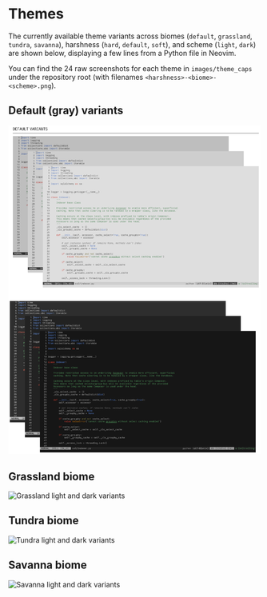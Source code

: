 # Themes
The currently available theme variants across biomes (`default`, `grassland`, `tundra`,
`savanna`), harshness (`hard`, `default`, `soft`), and scheme (`light`, `dark`) are shown
below, displaying a few lines from a Python file in Neovim.

You can find the 24 raw screenshots for each theme in `images/theme_caps` under the
repository root (with filenames `<harshness>-<biome>-<scheme>.png`).

## Default (gray) variants
![Default light and dark variants](images/biome_variants/default_variants.png)

## Grassland biome
![Grassland light and dark variants](images/biome_variants/grassland_variants.png)

## Tundra biome
![Tundra light and dark variants](images/biome_variants/tundra_variants.png)

## Savanna biome
![Savanna light and dark variants](images/biome_variants/savanna_variants.png)
